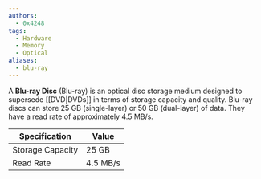```yaml
---
authors: 
  - 0x4248
tags:
  - Hardware
  - Memory
  - Optical
aliases:
  - blu-ray
---
```

A **Blu-ray Disc** (Blu-ray) is an optical disc storage medium designed to supersede [[DVD|DVDs]] in terms of storage capacity and quality. Blu-ray discs can store 25 GB (single-layer) or 50 GB (dual-layer) of data. They have a read rate of approximately 4.5 MB/s.

| Specification         | Value    |
|-----------------------|----------|
| Storage Capacity       | 25 GB    |
| Read Rate              | 4.5 MB/s |

